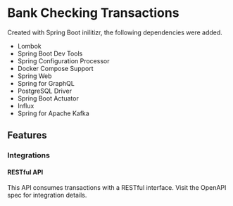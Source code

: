 # Bank Checking Transactions

Created with Spring Boot inilitizr, the following dependencies were added. 

- Lombok
- Spring Boot Dev Tools
- Spring Configuration Processor
- Docker Compose Support
- Spring Web
- Spring for GraphQL
- PostgreSQL Driver
- Spring Boot Actuator
- Influx
- Spring for Apache Kafka

## Features

### Integrations

#### RESTful API
This API consumes transactions with a RESTful interface. Visit the OpenAPI spec for integration details. 


